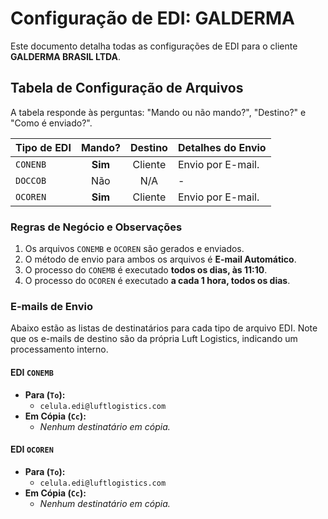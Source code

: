 # Configuração de EDI: GALDERMA

Este documento detalha todas as configurações de EDI para o cliente **GALDERMA BRASIL LTDA**.

## Tabela de Configuração de Arquivos

A tabela responde às perguntas: "Mando ou não mando?", "Destino?" e "Como é enviado?".

| Tipo de EDI | Mando? | Destino | Detalhes do Envio |
| :---------- | :----: | :-------: | :--------------------------------------------------- |
| `CONENB`    | **Sim**| Cliente   | Envio por E-mail.|
| `DOCCOB`    | Não    | N/A       | - |
| `OCOREN`    | **Sim**| Cliente   | Envio por E-mail.|

### Regras de Negócio e Observações
1.  Os arquivos `CONEMB` e `OCOREN` são gerados e enviados.
2.  O método de envio para ambos os arquivos é **E-mail Automático**.
3.  O processo do `CONEMB` é executado **todos os dias, às 11:10**.
4.  O processo do `OCOREN` é executado **a cada 1 hora, todos os dias**.

### E-mails de Envio
<div id="emails-de-envio"></div>

Abaixo estão as listas de destinatários para cada tipo de arquivo EDI. Note que os e-mails de destino são da própria Luft Logistics, indicando um processamento interno.

#### **EDI `CONEMB`**
* **Para (`To`):**
    * `celula.edi@luftlogistics.com`
* **Em Cópia (`Cc`):**
    * *Nenhum destinatário em cópia.*

#### **EDI `OCOREN`**
* **Para (`To`):**
    * `celula.edi@luftlogistics.com`
* **Em Cópia (`Cc`):**
    * *Nenhum destinatário em cópia.*